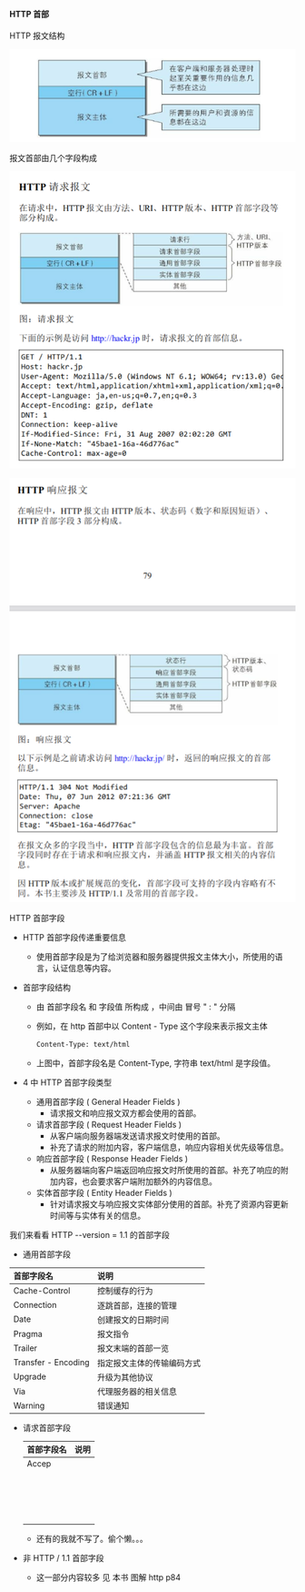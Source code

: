 #### HTTP 首部

HTTP 报文结构

![](https://raw.githubusercontent.com/fansehep/img_HMStrange/master/2021-12-31%2022-26-25%20%E7%9A%84%E5%B1%8F%E5%B9%95%E6%88%AA%E5%9B%BE.png)

报文首部由几个字段构成

![](https://raw.githubusercontent.com/fansehep/img_HMStrange/master/2021-12-31%2022-28-00%20%E7%9A%84%E5%B1%8F%E5%B9%95%E6%88%AA%E5%9B%BE.png)

![](https://raw.githubusercontent.com/fansehep/img_HMStrange/master/2021-12-31%2022-30-08%20%E7%9A%84%E5%B1%8F%E5%B9%95%E6%88%AA%E5%9B%BE.png)

HTTP 首部字段

- HTTP 首部字段传递重要信息

  - 使用首部字段是为了给浏览器和服务器提供报文主体大小，所使用的语言，认证信息等内容。

- 首部字段结构

  - 由 首部字段名 和 字段值 所构成 ，中间由 冒号 " : " 分隔

  - 例如，在 http 首部中以 Content - Type 这个字段来表示报文主体

    ```tex
    Content-Type: text/html
    ```

  - 上图中，首部字段名是 Content-Type, 字符串 text/html 是字段值。

- 4 中 HTTP 首部字段类型

  - 通用首部字段 ( General Header Fields )
    - 请求报文和响应报文双方都会使用的首部。
  - 请求首部字段 ( Request Header Fields )
    - 从客户端向服务器端发送请求报文时使用的首部。
    - 补充了请求的附加内容，客户端信息，响应内容相关优先级等信息。
  - 响应首部字段 ( Response Header Fields )
    - 从服务器端向客户端返回响应报文时所使用的首部。补充了响应的附加内容，也会要求客户端附加额外的内容信息。
  - 实体首部字段 ( Entity Header Fields )
    - 针对请求报文与响应报文实体部分使用的首部。补充了资源内容更新时间等与实体有关的信息。



我们来看看 HTTP --version = 1.1 的首部字段

- 通用首部字段

| 首部字段名          | 说明                       |
| :------------------ | :------------------------- |
| Cache-Control       | 控制缓存的行为             |
| Connection          | 逐跳首部，连接的管理       |
| Date                | 创建报文的日期时间         |
| Pragma              | 报文指令                   |
| Trailer             | 报文末端的首部一览         |
| Transfer - Encoding | 指定报文主体的传输编码方式 |
| Upgrade             | 升级为其他协议             |
| Via                 | 代理服务器的相关信息       |
| Warning             | 错误通知                   |

- 请求首部字段

  | 首部字段名 | 说明 |
  | ---------- | ---- |
  | Accep      |      |
  |            |      |
  |            |      |
  |            |      |
  |            |      |
  |            |      |
  |            |      |
  |            |      |
  |            |      |
  |            |      |
  |            |      |
  |            |      |
  |            |      |
  |            |      |
  |            |      |
  |            |      |
  |            |      |
  |            |      |
  |            |      |

  -  还有的我就不写了。偷个懒。。。

- 非 HTTP / 1.1 首部字段
  - 这一部分内容较多 见 本书 图解 http p84





















































